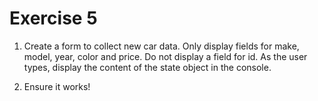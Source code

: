 # Exercise 5

1. Create a form to collect new car data. Only display fields for make, model, year, color and price. Do not display a field for id. As the user types, display the content of the state object in the console.

2. Ensure it works!